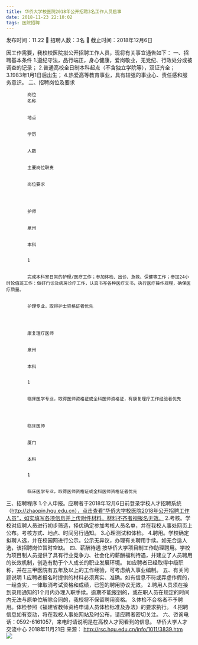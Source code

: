 ```yaml
---
title: 华侨大学校医院2018年公开招聘3名工作人员启事
date: 2018-11-23 22:10:02
tags: 医院招聘
---
```

发布时间：11.22   🌟   招聘人数：3名   🌈   截止时间：2018年12月6日
<!-- more -->

因工作需要，我校校医院拟公开招聘工作人员，现将有关事宜通告如下：
一、招聘基本条件
1.遵纪守法，品行端正，身心健康，爱岗敬业，无党纪、行政处分或被调查的记录；
2.普通高校全日制本科起点（不含独立学院等），双证齐全；
3.1983年1月1日后出生；
4.热爱高等教育事业，具有较强的事业心、责任感和服务意识。
二、招聘岗位及要求

    
        
            
            岗位
            名称
            
            
            地点
            
            
            学历
            
            
            人数
            
            
            主要岗位职责
            
            
            岗位要求
            
        
        
            
            护师
            
            
            泉州
            
            
            本科
            
            
            1
            
            
            完成本科室日常的护理/医疗工作；参加体检、出诊、急救、保健等工作；参加24小时轮值班工作：做好门诊及病房诊疗工作，认真书写各种医疗文书，执行医疗操作规程，确保医疗质量。
            
            
            护理专业，取得护士资格证者优先
            
        
        
            
            康复理疗医师
            
            
            泉州
            
            
            本科
            
            
            1
            
            
            临床医学专业，取得医师资格证或全科医师资格证，有康复理疗工作经验者优先
            
        
        
            
            临床医师
            
            
            厦门
            
            
            本科
            
            
            1
            
            
            临床医学专业，取得医师资格证或全科医师资格证者优先
            
        
    

三、招聘程序
1.个人申报。应聘者于2018年12月6日前登录学校人才招聘系统（http://zhaopin.hqu.edu.cn），点击查看“华侨大学校医院2018年公开招聘工作人员”，如实填写各项信息并上传附件材料。材料不齐者视报名无效。
2.考核。学校对应聘人员进行初步筛选，择优确定参加考核人员名单，并在我校人事处网页上公布。考核方式、地点、时间另行通知。
3.心理测试和体检。
4.聘用。学校确定拟聘人选，并在校园网进行公示。公示无异议，办理有关聘用手续。如无合适人选，该招聘岗位暂时空缺。
四、薪酬待遇
按华侨大学项目制工作助理聘用。学校为项目制人员提供了具有行业竞争力、社会化的薪酬福利待遇，并建立了人员聘用的长效机制，创造有助于个人成长的职业发展环境。
如应聘者已经取得中级职称，并在三甲医院有五年及以上的工作经验，可考虑纳入事业编制。
五、有关问题说明
1.应聘者报名时提供的材料必须真实、准确。如有信息不符或弄虚作假的，一经查实，一律取消考试资格和成绩，已签的聘用协议无效。
2.聘用人员须在接到录用通知的1个月内办理入职手续。逾期不能报到的，或在职人员在规定的时间内无法与原单位解除合同的，我校将不保留聘用资格。
3.体检不合格者不予聘用。体检参照《福建省教师资格申请人员体检标准及办法》的要求执行。
4.招聘信息如有变动，将在我校人事处网站及时公布，请应聘者密切关注。
六、咨询电话：0592-6161057，来电时请说明是在高校人才网看到的信息。
华侨大学人才交流中心
2018年11月21日
来源：
http://rsc.hqu.edu.cn/info/1011/3839.htm
 
 ![](https://cdn.weiweiblog.cn/20181015134814.png)
